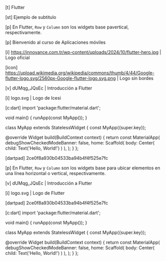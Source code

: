 [t] Flutter


[st] Ejemplo de subtitulo


[p]
En Flutter, `Row` y `Column` son los widgets base
pavertical, respectivamente.

[p]
Bienvenido al curso de Aplicaciones móviles




[i] https://innovance.com.tr/wp-content/uploads/2024/10/flutter-hero.jpg | Logo oficial

[icon] https://upload.wikimedia.org/wikipedia/commons/thumb/4/44/Google-flutter-logo.svg/2560px-Google-flutter-logo.svg.png | Logo sin bordes


[v] dUMqg_JQsEc | Introducción a Flutter

[i] logo.svg | Logo de Icesi

[c:dart]
import 'package:flutter/material.dart';

void main() {
  runApp(const MyApp());
}

class MyApp extends StatelessWidget {
  const MyApp({super.key});

  @override
  Widget build(BuildContext context) {
    return const MaterialApp(
      debugShowCheckedModeBanner: false,
      home: Scaffold(
        body: Center(
          child: Text('Hello, World!')
        )
      ),
    );
  }
};

[dartpad] 2ce0f8a930b04533ba94b4f4f525e7fc


[p]
En Flutter, `Row` y `Column` son los widgets base
para ubicar elementos en una línea horizontal o vertical, respectivamente.

[v] dUMqg_JQsEc | Introducción a Flutter

[i] logo.svg | Logo de Flutter

[dartpad] 2ce0f8a930b04533ba94b4f4f525e7fc

[c:dart]
import 'package:flutter/material.dart';

void main() {
  runApp(const MyApp());
}

class MyApp extends StatelessWidget {
  const MyApp({super.key});

  @override
  Widget build(BuildContext context) {
    return const MaterialApp(
      debugShowCheckedModeBanner: false,
      home: Scaffold(
        body: Center(
          child: Text('Hello, World!')
        )
      ),
    );
  }
};